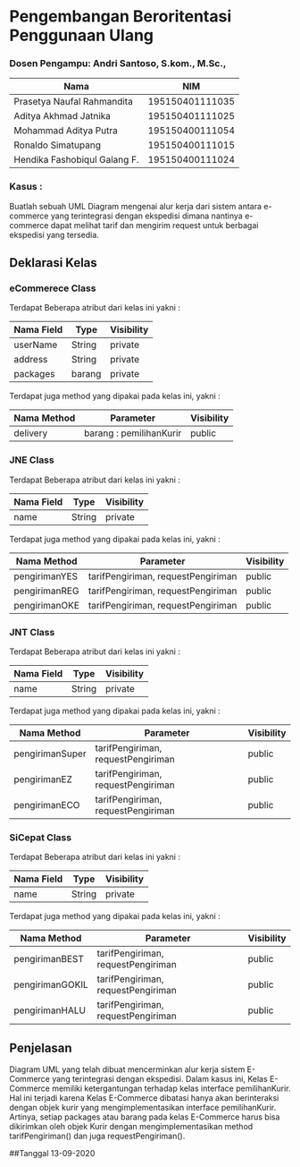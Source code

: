 # Pengembangan Beroritentasi Penggunaan Ulang

### Dosen Pengampu: Andri Santoso, S.kom., M.Sc.,

| Nama | NIM |
| --- | --- |
| Prasetya Naufal Rahmandita | 195150401111035 |
| Aditya Akhmad Jatnika | 195150401111025 |
| Mohammad Aditya Putra | 195150400111054 |
| Ronaldo Simatupang | 195150400111015 |
| Hendika Fashobiqul Galang F. | 195150400111024 |

### Kasus :
Buatlah sebuah UML Diagram mengenai alur kerja dari sistem antara e-commerce yang terintegrasi dengan ekspedisi dimana nantinya e-commerce dapat melihat tarif dan mengirim request untuk berbagai ekspedisi yang tersedia.

## Deklarasi Kelas

### eCommerece Class
Terdapat Beberapa atribut dari kelas ini yakni :

| Nama Field | Type | Visibility |
| --- | --- | -- |
| userName | String | private |
| address | String | private |
| packages | barang | private |

Terdapat juga method yang dipakai pada kelas ini, yakni :

| Nama Method | Parameter | Visibility |
| --- | --- | -- |
| delivery | barang : pemilihanKurir | public |

### JNE Class
Terdapat Beberapa atribut dari kelas ini yakni :

| Nama Field | Type | Visibility |
| --- | --- | -- |
| name | String | private |

Terdapat juga method yang dipakai pada kelas ini, yakni :

| Nama Method | Parameter | Visibility |
| --- | --- | -- |
| pengirimanYES | tarifPengiriman, requestPengiriman | public |
| pengirimanREG | tarifPengiriman, requestPengiriman | public |
| pengirimanOKE | tarifPengiriman, requestPengiriman | public |

### JNT Class
Terdapat Beberapa atribut dari kelas ini yakni :

| Nama Field | Type | Visibility |
| --- | --- | -- |
| name | String | private |

Terdapat juga method yang dipakai pada kelas ini, yakni :

| Nama Method | Parameter | Visibility |
| --- | --- | -- |
| pengirimanSuper | tarifPengiriman, requestPengiriman | public |
| pengirimanEZ | tarifPengiriman, requestPengiriman | public |
| pengirimanECO | tarifPengiriman, requestPengiriman | public |

### SiCepat Class
Terdapat Beberapa atribut dari kelas ini yakni :

| Nama Field | Type | Visibility |
| --- | --- | -- |
| name | String | private |

Terdapat juga method yang dipakai pada kelas ini, yakni :

| Nama Method | Parameter | Visibility |
| --- | --- | -- |
| pengirimanBEST | tarifPengiriman, requestPengiriman | public |
| pengirimanGOKIL | tarifPengiriman, requestPengiriman | public |
| pengirimanHALU | tarifPengiriman, requestPengiriman | public |

## Penjelasan 
Diagram UML yang telah dibuat mencerminkan alur kerja sistem E-Commerce yang terintegrasi dengan ekspedisi. Dalam kasus ini, Kelas E-Commerce memiliki ketergantungan terhadap kelas interface pemilihanKurir. Hal ini terjadi karena Kelas E-Commerce dibatasi hanya akan berinteraksi dengan objek kurir yang mengimplementasikan interface pemilihanKurir. Artinya, setiap packages atau barang pada kelas E-Commerce harus bisa dikirimkan oleh objek Kurir dengan mengimplementasikan method tarifPengiriman() dan juga requestPengiriman().

##Tanggal
13-09-2020
